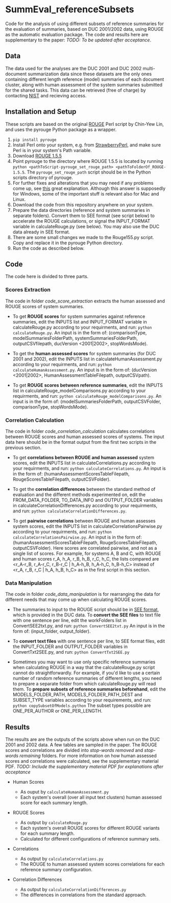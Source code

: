 # SummEval_referenceSubsets
Code for the analysis of using different subsets of reference summaries for the evaluation of summaries, based on DUC 2001/2002 data, using ROUGE as the automatic evaluation package.
The code and results here are supplementary to the paper: *TODO: To be updated after acceptance*.

## Data
The data used for the analyses are the DUC 2001 and DUC 2002 multi-document summarization data since these datasets are the only ones containing different length reference (model) summaries of each document cluster, along with human assessment of the system summaries submitted for the shared tasks.
This data can be retrieved (free of charge) by contacting [NIST](http://www-nlpir.nist.gov/projects/duc/data.html) and recieving access.

## Installation and Setup
These scripts are based on the original [ROUGE](http://www.aclweb.org/anthology/W04-1013) Perl script by Chin-Yew Lin, and uses the pyrouge Python package as a wrapper.
1.  `pip install pyrouge`
2.  Install Perl onto your system, e.g. from [StrawberryPerl](http://strawberryperl.com/), and make sure Perl is in your system's Path variable.
3.  Download [ROUGE 1.5.5](https://github.com/andersjo/pyrouge/tree/master/tools/ROUGE-1.5.5)
4.  Point pyrouge to the directory where ROUGE 1.5.5 is located by running `python <pathToScript-pyrouge_set_rouge_path> <pathToFolderOf_ROUGE-1.5.5`. The `pyrouge_set_rouge_path` script should be in the Python scripts directory of pyrouge.
5.  For further fixes and alterations that you may need if any problems come up, see [this](https://stackoverflow.com/questions/47045436/how-to-install-the-python-package-pyrouge-on-microsoft-windows) great explanation. Although this answer is supposedly for Windows, some of the important stuff is relevant also for Mac and Linux.
6.  Download the code from this repository anywhere on your system.
7.  Prepare the data directories (reference and system summaries in separate folders). Convert them to SEE format (see script below) to accelerate the ROUGE calculations, or signal the INPUT_FORMAT variable in calculateRouge.py (see below). You may also use the DUC data already in SEE format.
8.  There are some small changes we made to the Rouge155.py script. Copy and replace it in the pyrouge Python directory.
9.  Run the code as described below.

## Code
The code here is divided to three parts.
### Scores Extraction
The code in folder *code_score_extraction* extracts the human assessed and ROUGE scores of system summaries.

*  To get **ROUGE scores** for system summaries against reference summaries, edit the INPUTS list and INPUT_FORMAT variable in calculateRouge.py according to your requirments, and run:
`python calculateRouge.py`.
An input is in the form of: (comparisonType, modelSummariesFolderPath, systemSummariesFolderPath, outputCSVfilepath, ducVersion <2001|2002>, stopWordsMode).

*  To get the **human assessed scores** for system summaries (for DUC 2001 and 2002), edit the INPUTS list in calculateHumanAssessment.py according to your requirments, and run:
`python calculateHumanAssessment.py`.
An input is in the form of: (ducVersion <2001|2002>, HumanAssessmentTableFilepath, outputCSVpath).

*  To get **ROUGE scores between reference summaries**, edit the INPUTS list in calculateRouge_modelComparisons.py according to your requirments, and run:
`python calculateRouge_modelComparisons.py`.
An input is in the form of: (modelSummariesFolderPath, outputCSVFolder, comparisonType, stopWordsMode).

### Correlation Calculation
The code in folder *code_correlation_calculation* calculates correlations between ROUGE scores and human assessed scores of systems.
The input data here should be in the format output from the first two scripts in the previous section.

*  To get **correlations between ROUGE and human assessed** system scores, edit the INPUTS list in calculateCorrelations.py according to your requirments, and run:
`python calculateCorrelations.py`.
An input is in the form of: (humanAssessmentScoresTableFilepath, RougeScoresTableFilepath, outputCSVFolder).

*  To get the **correlation differences** between the standard method of evaluation and the different methods experimented on, edit the FROM_DATA_FOLDER, TO_DATA_INFO and OUTPUT_FOLDER variables in calculateCorrelationDifferences.py according to your requirments, and run:
`python calculateCorrelationDifferences.py`.

*  To get **pairwise correlations** between ROUGE and human assesses system scores, edit the INPUTS list in calculateCorrelationsPairwise.py according to your requirments, and run:
`python calculateCorrelationsPairwise.py`.
An input is in the form of: (humanAssessmentScoresTableFilepath, RougeScoresTableFilepath, outputCSVFolder).
Here scores are correlated pairwise, and not as a single list of scores. For example, for systems A, B and C, with ROUGE and human scores r_A, h_A, r_B, h_B, r_C, h_C, the lists compared are <r_A-r_B, r_A-r_C, r_B-r_C | h_A-h_B, h_A-h_C, h_B-h_C> instead of <r_A, r_B, r_C | h_A, h_B, h_C> as in the first script in this section.


### Data Manipulation
The code in folder *code_data_manipulation* is for rearranging the data for different needs that may come up when calculating ROUGE scores.

*  The summaries to input to the ROUGE script should be in [SEE format](http://www1.cs.columbia.edu/nlp/tides/SEEManual.pdf), which is provided in the DUC data. To **convert the SEE files** to text file with one sentence per line, edit the workFolders list in ConvertSEE2txt.py, and run:
`python ConvertSEE2txt.py`
An input is in the form of: (input_folder, output_folder).

*  To **convert text files** with one sentence per line, to SEE format files, edit the INPUT_FOLDER and OUTPUT_FOLDER variables in ConvertTxt2SEE.py, and run:
`python ConvertTxt2SEE.py`

*  Sometimes you may want to use only specific reference summaries when calculating ROUGE in a way that the calculateRouge.py script cannot do straightforwardly. For example, if you'd like to use a certain number of random reference summaries of different lengths, you need to prepare a separate folder from which calculateRouge.py will read them. To **prepare subsets of reference summaries beforehand**, edit the MODELS_FOLDER_PATH, MODELS_FOLDER_PATH_DEST and SUBSET_TYPE variables according to your requirements, and run:
`python copySubsetOfModels.python`
The subset types possible are ONE_PER_AUTHOR or ONE_PER_LENGTH.

## Results
The results are are the outputs of the scripts above when run on the DUC 2001 and 2002 data. A few tables are sampled in the paper.
The ROUGE scores and correlations are divided into *stop-words removed* and *stop-words remaining* folders.
For more information on how human assessed scores and correlations were calculated, see the supplementary material PDF.
*TODO: Include the supplementary material PDF for explanations after acceptance*

*  Human Scores
    *  As ouput by `calculateHumanAssessment.py`
    *  Each system's overall (over all input text clusters) human assessed score for each summary length.

*  ROUGE Scores
    *  As output by `calculateRouge.py`
    *  Each system's overall ROUGE scores for different ROUGE variants for each summary length.
    *  Calculated for different configurations of reference summary sets.
    
*  Correlations
    *  As output by `calculateCorrelations.py`
    *  The ROUGE to human assessed system scores correlations for each reference summary configuration.
    
*  Correlation Differences
    *  As output by `calculateCorrelationDifferences.py`
    *  The differences in correlations from the standard approach.
